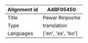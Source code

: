 |Alignment id | A4BF05450
| --- | --- 
|Title | Pewar Rinpoche 
|Type | translation
|Languages | ['en', 'es', 'bo']